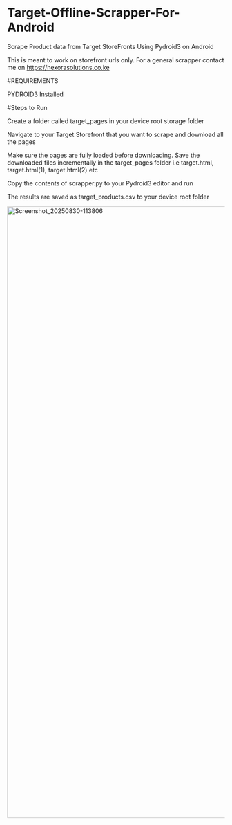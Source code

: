 # Target-Offline-Scrapper-For-Android
Scrape Product data from Target StoreFronts Using Pydroid3 on Android

This is meant to work on storefront urls only. For a general scrapper contact me on https://nexorasolutions.co.ke

#REQUIREMENTS 

PYDROID3 Installed

#Steps to Run

Create a folder called target_pages in your device root storage folder

Navigate to your Target Storefront that you want to scrape and download all the pages

Make sure the pages are fully loaded before downloading. Save the downloaded files incrementally in the target_pages folder i.e target.html, target.html(1), target.html(2) etc

Copy the contents of scrapper.py to your Pydroid3 editor and run

The results are saved as target_products.csv to your device root folder


<img width="711" height="1414" alt="Screenshot_20250830-113806" src="https://github.com/user-attachments/assets/43f834ca-9af5-4274-b0e3-0700b241c8fd" />
